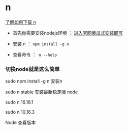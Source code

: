 # n


[了解如何下载 n](https://www.jianshu.com/p/a927bcecdbc0)


- 首先你需要安装nodejs环境  ： [进入官网傻瓜式安装即可](https://nodejs.org/en)

- 安装 n  ：   ```npm install -g n```

- 查看命令  ：``` n --help```



### 切换node就是这么简单

<!-- v16.18.1 -->

sudo npm install -g n    安装n

sudo n stable 安装最新稳定版 node

sudo n 16.18.1

sudo n 10.16.3

Node 查看版本